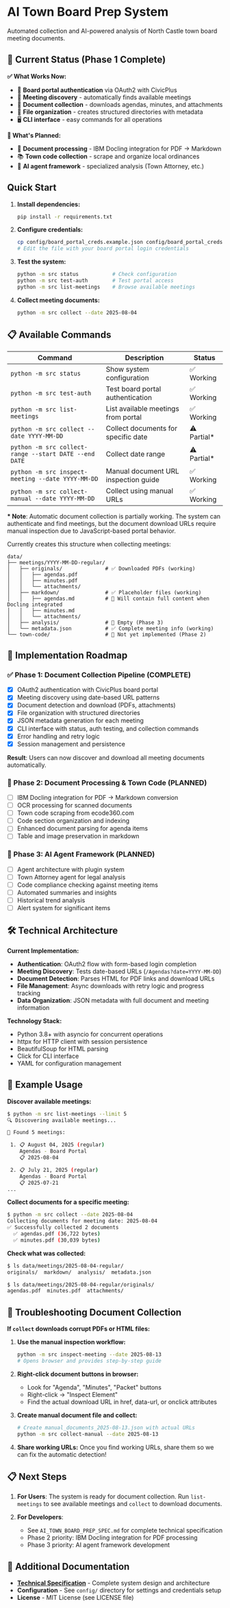 # AI Town Board Prep System

Automated collection and AI-powered analysis of North Castle town board meeting documents.

## 🎯 Current Status (Phase 1 Complete)

**✅ What Works Now:**
- 🔐 **Board portal authentication** via OAuth2 with CivicPlus
- 📅 **Meeting discovery** - automatically finds available meetings 
- 📄 **Document collection** - downloads agendas, minutes, and attachments
- 📁 **File organization** - creates structured directories with metadata
- 🖥️ **CLI interface** - easy commands for all operations

**🔄 What's Planned:**
- 📝 **Document processing** - IBM Docling integration for PDF → Markdown
- 📚 **Town code collection** - scrape and organize local ordinances  
- 🤖 **AI agent framework** - specialized analysis (Town Attorney, etc.)

## Quick Start

1. **Install dependencies:**
   ```bash
   pip install -r requirements.txt
   ```

2. **Configure credentials:**
   ```bash
   cp config/board_portal_creds.example.json config/board_portal_creds.json
   # Edit the file with your board portal login credentials
   ```

3. **Test the system:**
   ```bash
   python -m src status           # Check configuration
   python -m src test-auth        # Test portal access
   python -m src list-meetings    # Browse available meetings
   ```

4. **Collect meeting documents:**
   ```bash
   python -m src collect --date 2025-08-04
   ```

## 📋 Available Commands

| Command | Description | Status |
|---------|-------------|---------|
| `python -m src status` | Show system configuration | ✅ Working |
| `python -m src test-auth` | Test board portal authentication | ✅ Working |
| `python -m src list-meetings` | List available meetings from portal | ✅ Working |
| `python -m src collect --date YYYY-MM-DD` | Collect documents for specific date | ⚠️ Partial* |
| `python -m src collect-range --start DATE --end DATE` | Collect date range | ⚠️ Partial* |
| `python -m src inspect-meeting --date YYYY-MM-DD` | Manual document URL inspection guide | ✅ Working |
| `python -m src collect-manual --date YYYY-MM-DD` | Collect using manual URLs | ✅ Working |

**\* Note**: Automatic document collection is partially working. The system can authenticate and find meetings, but the document download URLs require manual inspection due to JavaScript-based portal behavior.

Currently creates this structure when collecting meetings:

```
data/
├── meetings/YYYY-MM-DD-regular/
│   ├── originals/              # ✅ Downloaded PDFs (working)
│   │   ├── agendas.pdf
│   │   ├── minutes.pdf
│   │   └── attachments/
│   ├── markdown/               # ✅ Placeholder files (working)
│   │   ├── agendas.md          # 🔄 Will contain full content when Docling integrated
│   │   ├── minutes.md
│   │   └── attachments/
│   ├── analysis/               # 📁 Empty (Phase 3)
│   └── metadata.json           # ✅ Complete meeting info (working)
└── town-code/                  # 📁 Not yet implemented (Phase 2)
```

## 🚀 Implementation Roadmap

### ✅ Phase 1: Document Collection Pipeline (COMPLETE)
- [x] OAuth2 authentication with CivicPlus board portal
- [x] Meeting discovery using date-based URL patterns  
- [x] Document detection and download (PDFs, attachments)
- [x] File organization with structured directories
- [x] JSON metadata generation for each meeting
- [x] CLI interface with status, auth testing, and collection commands
- [x] Error handling and retry logic
- [x] Session management and persistence

**Result**: Users can now discover and download all meeting documents automatically.

### 🔄 Phase 2: Document Processing & Town Code (PLANNED)
- [ ] IBM Docling integration for PDF → Markdown conversion
- [ ] OCR processing for scanned documents
- [ ] Town code scraping from ecode360.com
- [ ] Code section organization and indexing
- [ ] Enhanced document parsing for agenda items
- [ ] Table and image preservation in markdown

### 🤖 Phase 3: AI Agent Framework (PLANNED)  
- [ ] Agent architecture with plugin system
- [ ] Town Attorney agent for legal analysis
- [ ] Code compliance checking against meeting items
- [ ] Automated summaries and insights
- [ ] Historical trend analysis
- [ ] Alert system for significant items

## 🛠️ Technical Architecture

**Current Implementation:**
- **Authentication**: OAuth2 flow with form-based login completion
- **Meeting Discovery**: Tests date-based URLs (`/Agendas?date=YYYY-MM-DD`)
- **Document Detection**: Parses HTML for PDF links and download URLs  
- **File Management**: Async downloads with retry logic and progress tracking
- **Data Organization**: JSON metadata with full document and meeting information

**Technology Stack:**
- Python 3.8+ with asyncio for concurrent operations
- httpx for HTTP client with session persistence
- BeautifulSoup for HTML parsing  
- Click for CLI interface
- YAML for configuration management

## 📖 Example Usage

**Discover available meetings:**
```bash
$ python -m src list-meetings --limit 5
🔍 Discovering available meetings...

📅 Found 5 meetings:

 1. 📋 August 04, 2025 (regular)
    Agendas - Board Portal
    📋 2025-08-04

 2. 📋 July 21, 2025 (regular)
    Agendas - Board Portal  
    📋 2025-07-21
...
```

**Collect documents for a specific meeting:**
```bash
$ python -m src collect --date 2025-08-04
Collecting documents for meeting date: 2025-08-04
✅ Successfully collected 2 documents
  ✅ agendas.pdf (36,722 bytes)
  ✅ minutes.pdf (30,039 bytes)
```

**Check what was collected:**
```bash
$ ls data/meetings/2025-08-04-regular/
originals/  markdown/  analysis/  metadata.json

$ ls data/meetings/2025-08-04-regular/originals/
agendas.pdf  minutes.pdf  attachments/
```

## 🔧 Troubleshooting Document Collection

**If `collect` downloads corrupt PDFs or HTML files:**

1. **Use the manual inspection workflow:**
   ```bash
   python -m src inspect-meeting --date 2025-08-13
   # Opens browser and provides step-by-step guide
   ```

2. **Right-click document buttons in browser:**
   - Look for "Agenda", "Minutes", "Packet" buttons
   - Right-click → "Inspect Element" 
   - Find the actual download URL in href, data-url, or onclick attributes

3. **Create manual document file and collect:**
   ```bash
   # Create manual_documents_2025-08-13.json with actual URLs
   python -m src collect-manual --date 2025-08-13
   ```

4. **Share working URLs:** Once you find working URLs, share them so we can fix the automatic detection!

## 📋 Next Steps

1. **For Users**: The system is ready for document collection. Run `list-meetings` to see available meetings and `collect` to download documents.

2. **For Developers**: 
   - See `AI_TOWN_BOARD_PREP_SPEC.md` for complete technical specification
   - Phase 2 priority: IBM Docling integration for PDF processing
   - Phase 3 priority: AI agent framework development

## 🔗 Additional Documentation

- **[Technical Specification](AI_TOWN_BOARD_PREP_SPEC.md)** - Complete system design and architecture
- **Configuration** - See `config/` directory for settings and credentials setup
- **License** - MIT License (see LICENSE file)